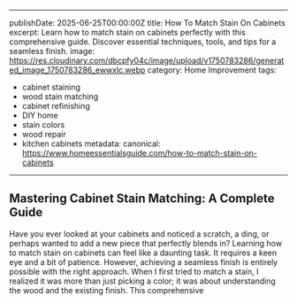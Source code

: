 
---
publishDate: 2025-06-25T00:00:00Z
title: How To Match Stain On Cabinets
excerpt: Learn how to match stain on cabinets perfectly with this comprehensive guide. Discover essential techniques, tools, and tips for a seamless finish.
image: https://res.cloudinary.com/dbcpfy04c/image/upload/v1750783286/generated_image_1750783286_ewwxlc.webp
category: Home Improvement
tags:
  - cabinet staining
  - wood stain matching
  - cabinet refinishing
  - DIY home
  - stain colors
  - wood repair
  - kitchen cabinets
metadata:
  canonical: https://www.homeessentialsguide.com/how-to-match-stain-on-cabinets
---

## Mastering Cabinet Stain Matching: A Complete Guide

Have you ever looked at your cabinets and noticed a scratch, a ding, or perhaps wanted to add a new piece that perfectly blends in? Learning how to match stain on cabinets can feel like a daunting task. It requires a keen eye and a bit of patience. However, achieving a seamless finish is entirely possible with the right approach. When I first tried to match a stain, I realized it was more than just picking a color; it was about understanding the wood and the existing finish. This comprehensive